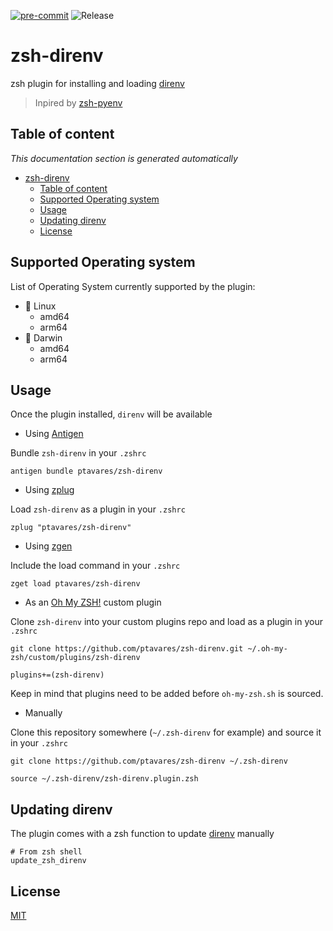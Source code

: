[![pre-commit](https://img.shields.io/badge/pre--commit-enabled-brightgreen?logo=pre-commit&logoColor=white)](https://github.com/pre-commit/pre-commit)
![Release](https://img.shields.io/badge/Release_version-0.1.3-blue)

# zsh-direnv

zsh plugin for installing and loading [direnv](https://github.com/direnv/direnv.git)
>Inpired by [zsh-pyenv](https://github.com/mattberther/zsh-pyenv)
>
## Table of content

_This documentation section is generated automatically_

<!--TOC-->

- [zsh-direnv](#zsh-direnv)
  - [Table of content](#table-of-content)
  - [Supported Operating system](#supported-operating-system)
  - [Usage](#usage)
  - [Updating direnv](#updating-direnv)
  - [License](#license)

<!--TOC-->

## Supported Operating system

List of Operating System currently supported by the plugin:

- :penguin: Linux
  - amd64
  - arm64
- :apple: Darwin
  - amd64
  - arm64

## Usage

Once the plugin installed, `direnv` will be available

- Using [Antigen](https://github.com/zsh-users/antigen)

Bundle `zsh-direnv` in your `.zshrc`

```shell
antigen bundle ptavares/zsh-direnv
```

- Using [zplug](https://github.com/b4b4r07/zplug)

Load `zsh-direnv` as a plugin in your `.zshrc`

```shell
zplug "ptavares/zsh-direnv"
```

- Using [zgen](https://github.com/tarjoilija/zgen)

Include the load command in your `.zshrc`

```shell
zget load ptavares/zsh-direnv
```

- As an [Oh My ZSH!](https://github.com/robbyrussell/oh-my-zsh) custom plugin

Clone `zsh-direnv` into your custom plugins repo and load as a plugin in your `.zshrc`

```shell
git clone https://github.com/ptavares/zsh-direnv.git ~/.oh-my-zsh/custom/plugins/zsh-direnv
```

```shell
plugins+=(zsh-direnv)
```

Keep in mind that plugins need to be added before `oh-my-zsh.sh` is sourced.

- Manually

Clone this repository somewhere (`~/.zsh-direnv` for example) and source it in your `.zshrc`

```shell
git clone https://github.com/ptavares/zsh-direnv ~/.zsh-direnv
```

```shell
source ~/.zsh-direnv/zsh-direnv.plugin.zsh
```

## Updating direnv

The plugin comes with a zsh function to update [direnv](https://github.com/direnv/direnv.git) manually

```shell
# From zsh shell
update_zsh_direnv
```

## License

[MIT](LICENCE)
